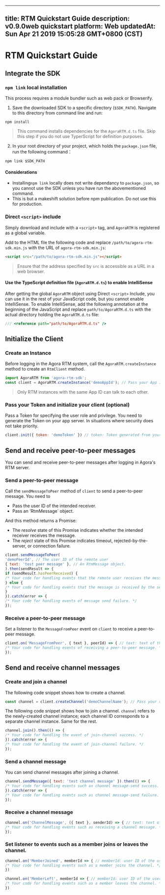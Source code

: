 
---
title: RTM Quickstart Guide
description: v0.9.0web quickstart 
platform: Web
updatedAt: Sun Apr 21 2019 15:05:28 GMT+0800 (CST)
---
# RTM Quickstart Guide
## Integrate the SDK

### `npm link` local installation

This process requires a module bundler such as web pack or Browserify.

1. Save the downloaded SDK to a specific directory (`$SDK_PATH`). Navigate to this directory from command line and run:

```shell
npm install
```

> This command installs dependencies for the `AgoraRTM.d.ts` file. Skip this step if you do not use TyperScript for definition purposes.

2. In your root directory of your project, which holds the `package.json` file, run the following command：

```shell
npm link $SDK_PATH
```

#### Considerations

- Installing`npm link` locally does not write dependancy to `package.json`, so you cannot use the SDK unless you have run the abovementioned command.
- This is but a makeshift solution before npm publication. Do not use this for production.

### Direct `<script>` include

Simply download and include with a `<script>` tag, and `AgoraRTM` is registered as a global variable.

Add to the HTML file the following code and replace `/path/to/agora-rtm-sdk.min.js` with the URL of `agora-rtm-sdk.min.js`:

```html
<script src="/path/to/agora-rtm-sdk.min.js"></script>
```

> Ensure that the address specified by `src` is accessible as a URL in a web browser.

#### Use the TypeScript definition file (`AgoraRTM.d.ts`) to enable IntelliSense

After getting the global `AgoraRTM` object using Direct `<script>` Include, you can use it in the rest of your JavaScript code, but you cannot enable IntelliSense.
To enable IntelliSense, add the following annotation at the beginning of the JavaScript and replace `path/to/AgoraRTM.d.ts` with the actual directory holding the `AgoraRTM.d.ts` file:

```JavaScript
/// <reference path="path/to/AgoraRTM.d.ts" />
```

## Initialize the Client

### Create an Instance

Before logging in the Agora RTM system, call the `AgoraRTM.createInstance` method to create an `RtmClient` method.

```JavaScript
import AgoraRTM from 'agora-rtm-sdk';
const client = AgoraRTM.createInstance('demoAppId'); // Pass your App ID here.
```
> Only RTM instances with the same App ID can talk to each other.

### Pass your Token and initialize your client (optional)

Pass a Token for specifying the user role and privilege. You need to generate the Token on your app server. In situations where security does not take priority.

```JavaScript
client.init({ token: 'demoToken' }) // token: Token generated from your app server.
```

## Send and receive peer-to-peer messages

You can send and receive peer-to-peer messages after logging in Agora's RTM server.

### Send a peer-to-peer message

Call the `sendMessageToPeer` method of `client` to send a peer-to-peer message. You need to

- Pass the user ID of the intended receiver.
- Pass an 'RtmMessage` object.

And this method returns a Promise:

- The *resolve* state of this Promise indicates whether the intended receiver receives the message.
- The *reject* state of this Promise indicates timeout, rejected-by-the-server, or connection failure.

```JavaScript
client.sendMessageToPeer(
'demoPeerId', // The user ID of the remote user
{ text: 'test peer message' }, // An RtmMessage object.
).then(sendResult => {
if (sendResult.hasPeerReceived) {
/* Your code for handling events that the remote user receives the message. */
} else {
/* Your code for handling events that the message is received by the server but the remote user cannot be reached. */
}
}).catch(error => {
/* Your code for handling events of message send failure. */
});
```

### Receive a peer-to-peer message

Set a listener to the `MessageFromPeer` event on `client` to receive a peer-to-peer message.

```JavaScript
client.on('MessageFromPeer', { text }, peerId) => { // text: text of the received message; peerId: User ID of the sender.
/* Your code for handling events of receiving a peer-to-peer message. */
});
```

## Send and receive channel messages

### Create and join a channel

The following code snippet shows how to create a channel.

```JavaScript
const channel = client.createChannel('demoChannelName'); // Pass your channel ID here.
```

The following code snippet shows how to join a channel.  `channel` refers to the newly-created channel instance; each channel ID corresponds to a separate channel instance. Same for the rest.

```JavaScript
channel.join().then(() => {
/* Your code for handling the event of join-channel success. */
}).catch(error => {
/* Your code for handling the event of join-channel failure. */
});
```

### Send a channel message

You can send channel messages after joining a channel.

```JavaScript
channel.sendMessage({ text: 'test channel message' }).then(() => {
/* Your code for handling events such as channel message-send success. */
}).catch(error => {
/* Your code for handling events such as channel message-send failure. */
});
```

### Receive a channel message

```JavaScript
channel.on('ChannelMessage', ({ text }, senderId) => { // text: text of the received channel message; senderId: user ID of the sender.
/* Your code for handling events such as receiving a channel message. */
});
```

### Set listener to events such as a member joins or leaves the channel.

```JavaScript
channel.on('MemberJoined', memberId => { // memberId: user ID of the user joining the channel
/* Your code for handling events such as a member joins the channel. */
})
```

```JavaScript
channel.on('MemberLeft', memberId => { // memberId: user ID of the user joining the channel.
/* Your code for handling events such as a member leaves the channel. */
})
```


